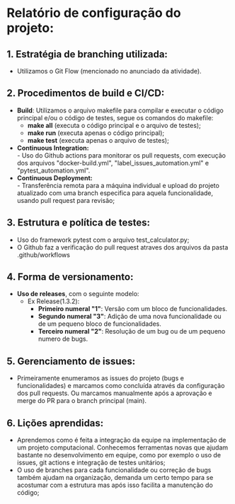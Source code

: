 # Relatório de configuração do projeto:

## 1. Estratégia de branching utilizada:
- Utilizamos o Git Flow (mencionado no anunciado da atividade). 

## 2. Procedimentos de build e CI/CD:
- **Build**: Utilizamos o arquivo makefile para compilar e executar o código principal e/ou o código de testes, segue os comandos do makefile:  
    - **make all** (executa o código principal e o arquivo de testes);  
    - **make run** (executa apenas o código principal);  
    - **make test** (executa apenas o arquivo de testes);
- **Continuous Integration:**  
      - Uso do Github actions para monitorar os pull requests, com execução dos arquivos "docker-build.yml", "label_issues_automation.yml" e "pytest_automation.yml".   
- **Continuous Deployment:**  
      - Transferência remota para a máquina individual e upload do projeto atualizado com uma branch especifica para aquela funcionalidade, usando pull request para revisão;

## 3. Estrutura e política de testes:
- Uso do framework pytest com o arquivo test_calculator.py;
- O Github faz a verificação do pull request atraves dos arquivos da pasta .github/workflows

## 4. Forma de versionamento:
- **Uso de releases**, com o seguinte modelo:  
    - Ex Release(1.3.2):  
         - **Primeiro numeral "1"**: Versão com um bloco de funcionalidades.  
         - **Segundo numeral "3"**: Adição de uma nova funcionalidade ou de um pequeno bloco de funcionalidades.  
         - **Terceiro numeral "2"**: Resolução de um bug ou de um pequeno numero de bugs.

## 5. Gerenciamento de issues:
- Primeiramente enumeramos as issues do projeto (bugs e funcionalidades) e marcamos como concluída através da configuração dos pull requests. Ou marcamos manualmente após a aprovação e merge do PR para o branch principal (main).

## 6. Lições aprendidas:
- Aprendemos como é feita a integração da equipe na implementação de um projeto computacional. Conhecemos ferramentas novas que ajudam bastante no desenvolvimento em equipe, como por exemplo o uso de issues, git actions e integração de testes unitários;
- O uso de branches para cada funcionalidade ou correção de bugs também ajudam na organização, demanda um certo tempo para se acostumar com a estrutura mas após isso facilita a manutenção do código;

